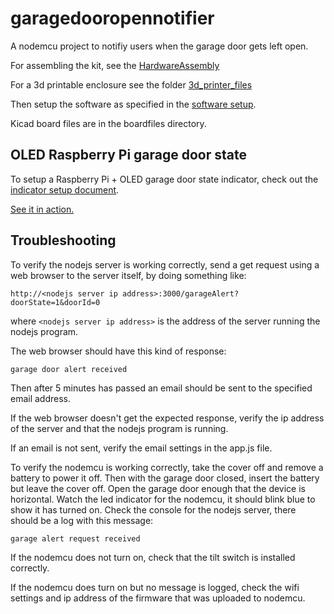 # garagedooropennotifier
A nodemcu project to notifiy users when the garage door gets left open.

For assembling the kit, see the [HardwareAssembly](https://github.com/thinklearndo/garagedooropennotifier/blob/main/HardwareAssembly.md)

For a 3d printable enclosure see the folder [3d_printer_files](https://github.com/thinklearndo/garagedooropennotifier/tree/main/3d_printer_files)

Then setup the software as specified in the [software setup](https://github.com/thinklearndo/garagedooropennotifier/blob/main/SoftwareSetup.md).

Kicad board files are in the boardfiles directory.

## OLED Raspberry Pi garage door state

To setup a Raspberry Pi + OLED garage door state indicator, check out the [indicator setup document](docs/oledsetup.md).

[See it in action.](https://youtu.be/mj3vsc2727k)

## Troubleshooting

To verify the nodejs server is working correctly, send a get request using a web browser to the server itself, by doing something like:
```
http://<nodejs server ip address>:3000/garageAlert?doorState=1&doorId=0
```
where ```<nodejs server ip address>``` is the address of the server running the nodejs program.

The web browser should have this kind of response:
```
garage door alert received
```
Then after 5 minutes has passed an email should be sent to the specified email address.

If the web browser doesn't get the expected response, verify the ip address of the server and that the nodejs program is running.

If an email is not sent, verify the email settings in the app.js file.

To verify the nodemcu is working correctly, take the cover off and remove a battery to power it off. Then with the garage door closed, insert the battery but leave the cover off. Open the garage door enough that the device is horizontal. Watch the led indicator for the nodemcu, it should blink blue to show it has turned on. Check the console for the nodejs server, there should be a log with this message:
```
garage alert request received
```

If the nodemcu does not turn on, check that the tilt switch is installed correctly.

If the nodemcu does turn on but no message is logged, check the wifi settings and ip address of the firmware that was uploaded to nodemcu.
